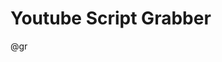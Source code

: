 <!--
author:   Marco Naumann
version:  0.2.0
language: en
narrator: US English Female

script: https://cdn.jsdelivr.net/gh/nethiri/YTScriptGrabber@main/LiaScriptVersion/base.js
script: https://cdn.jsdelivr.net/gh/nethiri/YTScriptGrabber@main/LiaScriptVersion/consys.js
script: https://cdn.jsdelivr.net/gh/nethiri/YTScriptGrabber@main/LiaScriptVersion/grabber.js
script: https://cdn.jsdelivr.net/gh/nethiri/YTScriptGrabber@main/LiaScriptVersion/grabber-lia-bridge.js
script: https://cdn.jsdelivr.net/gh/nethiri/YTScriptGrabber@main/LiaScriptVersion/lul-lia-bridge.js
script: https://cdn.jsdelivr.net/gh/nethiri/YTScriptGrabber@main/LiaScriptVersion/lul.js
link: https://cdn.jsdelivr.net/gh/nethiri/YTScriptGrabber@main/LiaScriptVersion/lul.css
link: https://cdn.jsdelivr.net/gh/nethiri/YTScriptGrabber@main/LiaScriptVersion/consys.css

@gr: @grabber({})

@grabber
<script id="script_@uid" input="hidden">
  window['grabberArg'] = @0;
</script>
@startgrabber(@uid)
@end

@startgrabber
<script id="script_@uid" input="hidden">
  window['grabberUid'] = 'id_@0';
  setTimeout(function() {
    startGrabber();
  }, 100);
</script>
<div id='id_@0'></div>
@end
-->

# Youtube Script Grabber 

@gr